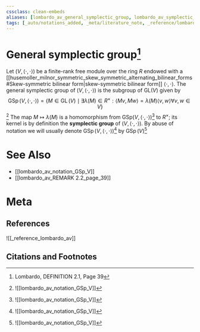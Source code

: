 ```yaml
---
cssclass: clean-embeds
aliases: [lombardo_av_general_symplectic_group, lombardo_av_symplectic_group]
tags: [_auto/notations_added, _meta/literature_note, _reference/lombardo_av, _meta/TODO/change_title, _meta/notation, _meta/definition]
---
```

# General symplectic group[^1]
Let $(V,\langle\cdot, \cdot\rangle)$ be a finite-rank free module over the ring $R$ endowed with a [[husemoller_milnor_symmetric_skew_symmetric_alternating_bilinear_forms#Skew-symmetric bilinear form|skew-symmetric bilinear form]] $\langle\cdot, \cdot\rangle .$ The general symplectic group of $(V,\langle\cdot, \cdot\rangle)$ is the subgroup of $\mathrm{GL}(V)$ given by
$$
\operatorname{GSp}(V,\langle\cdot, \cdot\rangle)=\left\{M \in \operatorname{GL}(V) \mid \exists \lambda(M) \in R^{\times}:\langle M v, M w\rangle=\lambda(M)\langle v, w\rangle \forall v, w \in V\right\}
$$
[^2]
The map $M \mapsto \lambda(M)$ is a homomorphism from $\mathrm{GSp}(V,\langle\cdot, \cdot\rangle)$[^2]    to $R^{\times}$; its kernel is by definition the **symplectic group** of $(V,\langle\cdot, \cdot\rangle) .$ By abuse of notation we will usually denote $\operatorname{GSp}(V,\langle\cdot, \cdot\rangle)$[^2]    by $\operatorname{GSp}(V)$[^2]              


# See Also
- [[lombardo_av_notation_GSp_V]]
- [[lombardo_av_REMARK 2.2_page_39]]
# Meta
## References
![[_reference_lombardo_av]]

## Citations and Footnotes
[^1]: Lombardo, DEFINITION 2.1, Page 39
[^2]: ![[lombardo_av_notation_GSp_V]]